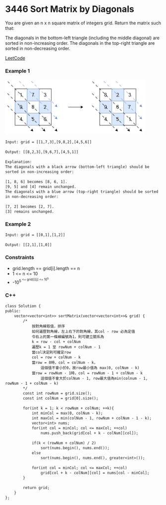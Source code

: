 # 3446 Sort Matrix by Diagonals

You are given an n x n square matrix of integers grid. Return the matrix such that:

The diagonals in the bottom-left triangle (including the middle diagonal) are sorted in non-increasing order.
The diagonals in the top-right triangle are sorted in non-decreasing order.
 
[LeetCode](https://leetcode.cn/problems/sort-matrix-by-diagonals/description/)

### Example 1

<img src="img/3446_1.png" width = "450"/>

```
Input: grid = [[1,7,3],[9,8,2],[4,5,6]]

Output: [[8,2,3],[9,6,7],[4,5,1]]

Explanation:
The diagonals with a black arrow (bottom-left triangle) should be sorted in non-increasing order:

[1, 8, 6] becomes [8, 6, 1].
[9, 5] and [4] remain unchanged.
The diagonals with a blue arrow (top-right triangle) should be sorted in non-decreasing order:

[7, 2] becomes [2, 7].
[3] remains unchanged.
```

### Example 2

```
Input: grid = [[0,1],[1,2]]

Output: [[2,1],[1,0]]

```

### Constraints

* grid.length == grid[i].length == n
* 1 <= n <= 10
* -10<sup>5<sup> <= grid[i][j] <= 10<sup>5<sup>


### C++ 

```
class Solution {
public:
    vector<vector<int>> sortMatrix(vector<vector<int>>& grid) {
        /*
            按對角線取值，排序
            如何遍歷對角線，左上右下的對角線，其col - row 必為定值
            令右上的第一條線編號為1，則可建立關系為
            k = row - col + colNum
            遍歷k = 1 至 rowNum + colNum - 1
            當col決定則可確定row
            col = row + colNum - k
            當row = 0時，col = colNum - k，
                這個值不會小於0，故row最小值為 max(0, colNum - k)
            當row = rowNum - 1時，col = rowNum - 1 + colNum - k
                這個值不會大於colNum - 1, row最大值為min(colnum - 1, rowNum - 1 + colNum - k)
        */
        const int rowNum = grid.size();
        const int colNum = grid[0].size();

        for(int k = 1; k < rowNum + colNum; ++k){
            int minCol = max(0, colNum - k);
            int maxCol = min(colNum - 1, rowNum + colNum - 1 - k);
            vector<int> nums;
            for(int col = minCol; col <= maxCol; ++col)
                nums.push_back(grid[col + k - colNum][col]);
            
            if(k < (rowNum + colNum) / 2)
                sort(nums.begin(), nums.end());
            else
                sort(nums.begin(), nums.end(), greater<int>());

            for(int col = minCol; col <= maxCol; ++col)
                grid[col + k - colNum][col] = nums[col - minCol];
        }

        return grid;
    }
}; 
```